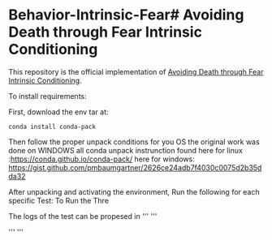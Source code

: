 # Behavior-Intrinsic-Fear# Avoiding Death through Fear Intrinsic Conditioning

This repository is the official implementation of [Avoiding Death through Fear Intrinsic Conditioning](). 


To install requirements:

First, download the env tar at:

```
conda install conda-pack
```
Then follow the proper unpack conditions for you OS the original work was done on WINDOWS all conda unpack instrunction found 
here for linux :https://conda.github.io/conda-pack/
here for windows: https://gist.github.com/pmbaumgartner/2626ce24adb7f4030c0075d2b35dda32

After unpacking and activating the environment, Run the following for each specific Test:
To Run the Thre




The logs of the test can be propesed in 
'''
'''

'''
'''
